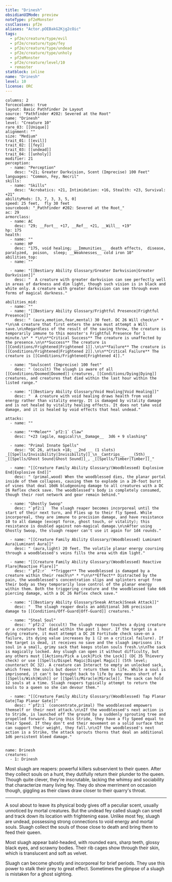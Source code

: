 ```yaml
---
title: "Drinesh"
obsidianUIMode: preview
noteType: pf2eMonster
cssClasses: pf2e
aliases: "Actor.pOEBakG2Kjg2cOic" 
tags:
  - pf2e/creature/type/evil
  - pf2e/creature/type/fey
  - pf2e/creature/type/undead
  - pf2e/creature/type/unholy
  - pf2eMonster
  - pf2e/creature/level/10
  - remaster
statblock: inline
name: "Drinesh"
level: 10
license: ORC
---
```


```statblock
columns: 2
forcecolumns: true
layout: Basic Pathfinder 2e Layout
source: "Pathfinder #202: Severed at the Root"
name: "Drinesh"
level: "Creature 10"
rare_03: [[Unique]]
alignment: ""
size: "Medium"
trait_01: [[evil]]
trait_02: [[fey]]
trait_03: [[undead]]
trait_04: [[unholy]]
modifier: 21
perception:
  - name: "Perception"
    desc: "+21; Greater Darkvision, Scent (Imprecise) 100 Feet"
languages: "Common, Fey, Necril"
skills:
  - name: "Skills"
    desc: "Acrobatics: +21, Intimidation: +16, Stealth: +23, Survival: +21"
abilityMods: [3, 7, 3, 3, 5, 0]
speed: 25 feet,  fly 30 feet
sourcebook: "_Pathfinder #202: Severed at the Root_"
ac: 29
armorclass:
  - name: AC
    desc: "29; __Fort__ +17, __Ref__ +21, __Will__ +19"
hp: 175
health:
  - name: ""
  - name: HP
    desc: "175, void healing; __Immunities__  death effects,  disease,  paralyzed,  poison,  sleep; __Weaknesses__ cold iron 10"
abilities_top:
  - name: ""

  - name: "[[Bestiary Ability Glossary/Greater Darkvision|Greater Darkvision]]"
    desc: "  A creature with greater darkvision can see perfectly well in areas of darkness and dim light, though such vision is in black and white only. A creature with greater darkvision can see through even forms of magical darkness."

abilities_mid:
  - name: ""
  - name: "[[Bestiary Ability Glossary/Frightful Presence|Frightful Presence]]"
    desc: " (aura,emotion,fear,mental) 30 feet. DC 26 Will check\n* * *\n\nA creature that first enters the area must attempt a Will save.\n\nRegardless of the result of the saving throw, the creature is temporarily immune to this monster's Frightful Presence for 1 minute.\n* * *\n\n**Critical Success** The creature is unaffected by the presence.\n\n**Success** The creature is [[Conditions/Frightened|Frightened 1]].\n\n**Failure** The creature is [[Conditions/Frightened|Frightened 2]].\n\n**Critical Failure** The creature is [[Conditions/Frightened|Frightened 4]]."

  - name: "Soulscent (Imprecise) 100 feet"
    desc: " (occult) The sluagh is aware of all [[Conditions/Doomed|Doomed]] creatures, [[Conditions/Dying|Dying]] creatures, and creatures that died within the last hour within the listed range."

  - name: "[[Bestiary Ability Glossary/Void Healing|Void Healing]]"
    desc: "  A creature with void healing draws health from void energy rather than vitality energy. It is damaged by vitality damage and is not healed by vitality healing effects. It does not take void damage, and it is healed by void effects that heal undead."

attacks:
  - name: ""

  - name: "**Melee** `pf2:1` Claw"
    desc: "+23 (agile, magical)\n__Damage__  3d6 + 9 slashing"

  - name: "Primal Innate Spells"
    desc: "DC 26, attack +18; __2nd __ (1 slots) _[[Spells/Invisibility|Invisibility]]_\n__Cantrips__  __(5th)__ _[[Spells/Ghost Sound|Ghost Sound]]_, _[[Spells/Timber|Timber]]_"

  - name: "[[Creature Family Ability Glossary/(Woodblessed) Explosive End|Explosive End]]"
    desc: " (primal,wood) When the woodblessed dies, the planar portal inside of them collapses, causing them to explode in a 20-foot burst of vines that deal 10d6 bludgeoning damage to all creatures with a DC 26 Reflex check save. The woodblessed's body is completely consumed, though their root network and gear remain behind."

  - name: "Ghostly Swoop"
    desc: "`pf2:1`  The sluagh reaper becomes incorporeal until the start of their next turn, and Flies up to their fly Speed. While incorporeal, they are immune to precision damage, and have resistance 10 to all damage (except force, ghost touch, or vitality); this resistance is doubled against non-magical damage.\n\nAfter using Ghostly Swoop, the sluagh reaper can't use it again for 1d4 rounds."

  - name: "[[Creature Family Ability Glossary/(Woodblessed) Luminant Aura|Luminant Aura]]"
    desc: " (aura,light) 20 feet. The volatile planar energy coursing through a woodblessed's veins fills the area with dim light."

  - name: "[[Creature Family Ability Glossary/(Woodblessed) Reactive Flare|Reactive Flare]]"
    desc: "`pf2:r`  **Trigger** The woodblessed is damaged by a creature within their reach\n* * *\n\n**Effect** Distracted by the pain, the woodblessed's concentration slips and splinters erupt from their body as they temporarily lose control of the planar energy within them. Both the triggering creature and the woodblessed take 6d6 piercing damage, with a DC 26 Reflex check save."

  - name: "[[Bestiary Ability Glossary/Sneak Attack|Sneak Attack]]"
    desc: "  The sluagh reaper deals an additional 3d6 precision damage to [[Conditions/Off-Guard|Off-Guard]] creatures."

  - name: "Steal Soul"
    desc: "`pf2:2` (occult) The sluagh reaper touches a dying creature or a creature that died within the past 1 hour. If the target is a dying creature, it must attempt a DC 28 Fortitude check save-on a failure, its dying value increases by 1 (2 on a critical failure). If the target is dead, it receives no save and the sluagh imprisons its soul in a small, grimy sack that keeps stolen souls fresh.\n\nThe sack is magically locked. Any sluagh can open it without difficulty, but any others must [[Actions/Pick a Lock|Pick the Lock]] (DC 35 Thievery check) or use [[Spells/Dispel Magic|Dispel Magic]] (5th level; counteract DC 32). A creature can Interact to empty an unlocked sack, which frees the souls but doesn't return them to life. While a soul is imprisoned, it can't be brought back to life by any means short of a [[Spells/Wish|Wish]] or [[Spells/Miracle|Miracle]]. The sack can hold 12 souls at a time. Sluagh reapers typically attempt to return the souls to a queen so she can devour them."

  - name: "[[Creature Family Ability Glossary/(Woodblessed) Tap Planar Gate|Tap Planar Gate]]"
    desc: "`pf2:1` (concentrate,primal) The woodblessed empowers themself or their next attack.\n\nIf the woodblessed's next action is to Stride, is launched off the ground by a suddenly sprouting tree and propelled forward. During this Stride, they have a fly Speed equal to their Speed. If they don't end their movement on a solid surface that can support their weight, they fall.\n\nIf the woodblessed's next action is a Strike, the attack sprouts thorns that deal an additional 1d6 persistent bleed damage."
 
```

```encounter-table
name: Drinesh
creatures:
  - 1: Drinesh
```



Most sluagh are reapers: powerful killers subservient to their queen. After they collect souls on a hunt, they dutifully return their plunder to the queen. Though quite clever, they're inscrutable, lacking the whimsy and sociability that characterize many living fey. They do show merriment on occasion though, giggling as their claws draw closer to their quarry's throat.

* * *

A soul about to leave its physical body gives off a peculiar scent, usually unnoticed by mortal creatures. But the undead fey called sluagh can smell and track down its location with frightening ease. Unlike most fey, sluagh are undead, possessing strong connections to void energy and mortal souls. Sluagh collect the souls of those close to death and bring them to feed their queen.

Most sluagh appear bald-headed, with rounded ears, sharp teeth, glossy black eyes, and scrawny bodies. Their rib cages show through their skin, which is translucent and soft as velvet.

Sluagh can become ghostly and incorporeal for brief periods. They use this power to stalk their prey to great effect. Sometimes the glimpse of a sluagh is mistaken for a ghost sighting.
